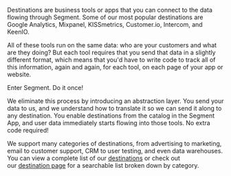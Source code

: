Destinations are business tools or apps that you can connect to the data flowing through Segment. Some of our most popular destinations are Google Analytics, Mixpanel, KISSmetrics, Customer.io, Intercom, and KeenIO.

All of these tools run on the same data: who are your customers and what are they doing? But each tool requires that you send that data in a slightly different format, which means that you'd have to write code to track all of this information, again and again, for each tool, on each page of your app or website.

Enter Segment. Do it once!

We eliminate this process by introducing an abstraction layer. You send your data to us, and we understand how to translate it so we can send it along to any destination. You enable destinations from the catalog in the Segment App, and user data immediately starts flowing into those tools. No extra code required!

We support many categories of destinations, from advertising to marketing, email to customer support, CRM to user testing, and even data warehouses. You can view a complete list of our [destinations](/docsv2/connections/destinations/catalog/) or check out our [destination page](https://segment.com/destinations) for a searchable list broken down by category.
